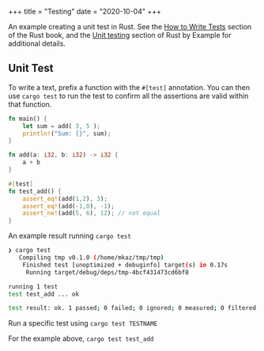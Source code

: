 +++
title = "Testing"
date = "2020-10-04"
+++

An example creating a unit test in Rust. See the [How to Write Tests](https://doc.rust-lang.org/book/ch11-01-writing-tests.html) section of the Rust book, and the [Unit testing](https://doc.rust-lang.org/rust-by-example/testing/unit_testing.html) section of Rust by Example for additional details.

## Unit Test

To write a text, prefix a function with the `#[test]` annotation. You can then use `cargo test` to run the test to confirm all the assertions are valid within that function.

```rust
fn main() {
    let sum = add( 3, 5 );
    println!("Sum: {}", sum);
}

fn add(a: i32, b: i32) -> i32 {
    a + b
}

#[test]
fn test_add() {
    assert_eq!(add(1,2), 3);
    assert_eq!(add(-1,0), -1);
    assert_ne!(add(5, 6), 12); // not equal
}
```

An example result running `cargo test`

```bash
❯ cargo test
   Compiling tmp v0.1.0 (/home/mkaz/tmp/tmp)
    Finished test [unoptimized + debuginfo] target(s) in 0.17s
     Running target/debug/deps/tmp-4bcf431473cd6bf8

running 1 test
test test_add ... ok

test result: ok. 1 passed; 0 failed; 0 ignored; 0 measured; 0 filtered out
```

Run a specific test using `cargo test TESTNAME`

For the example above, `cargo test test_add`
